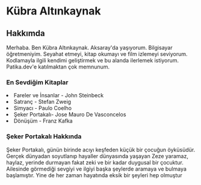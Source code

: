 <!-- Ad-Soyad başlık kısmı-->
<h1>Kübra Altınkaynak</h1>
<!-- Hakkımda alt başlık ve paragraf kısmı-->
<h2>Hakkımda</h2>
<p>Merhaba. Ben Kübra Altınkaynak. Aksaray'da yaşıyorum. Bilgisayar öğretmeniyim. Seyahat etmeyi, kitap okumayı ve film izlemeyi seviyorum. Kodlamayla ilgili kendimi geliştirmek ve bu alanda ilerlemek istiyorum. Patika.dev'e katılmaktan çok memnunum.</p>
<!-- En sevdiğm kitaplar alt başlığı ve listelenmiş kitaplar kısmı-->
<h3>En Sevdiğim Kitaplar</h3>
<li>Fareler ve İnsanlar - John Steinbeck</li>
<li>Satranç - Stefan Zweig</li>
<li>Simyacı - Paulo Coelho</li>
<li>Şeker Portakalı- Jose Mauro De Vasconcelos</li>
<li>Dönüşüm - Franz Kafka</li>
<!-- Şeker Portakalı hakkında alt başlık ve paragraf kısmı-->
<h3>Şeker Portakalı Hakkında</h3>
<p>Şeker Portakalı, günün birinde acıyı keşfeden küçük bir çocuğun öyküsüdür.
Gerçek dünyadan soyutlanıp hayaller dünyasında yaşayan Zeze yaramaz, haylaz, yerinde durmayan fakat zeki ve bir kadar duygusal bir çocuktur.
Ailesinde görmediği sevgiyi ve ilgiyi başka şeylerde aramaya ve bulmaya başlamıştır.
Yine de her zaman hayatında eksik bir şeyleri hep olmuştur</p>
